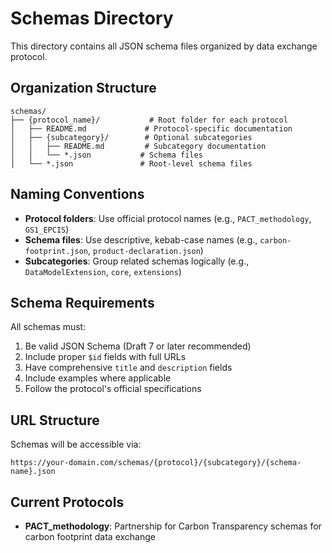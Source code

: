 # Schemas Directory

This directory contains all JSON schema files organized by data exchange protocol.

## Organization Structure

```
schemas/
├── {protocol_name}/           # Root folder for each protocol
│   ├── README.md             # Protocol-specific documentation
│   ├── {subcategory}/        # Optional subcategories
│   │   ├── README.md         # Subcategory documentation
│   │   └── *.json           # Schema files
│   └── *.json               # Root-level schema files
```

## Naming Conventions

- **Protocol folders**: Use official protocol names (e.g., `PACT_methodology`, `GS1_EPCIS`)
- **Schema files**: Use descriptive, kebab-case names (e.g., `carbon-footprint.json`, `product-declaration.json`)
- **Subcategories**: Group related schemas logically (e.g., `DataModelExtension`, `core`, `extensions`)

## Schema Requirements

All schemas must:
1. Be valid JSON Schema (Draft 7 or later recommended)
2. Include proper `$id` fields with full URLs
3. Have comprehensive `title` and `description` fields
4. Include examples where applicable
5. Follow the protocol's official specifications

## URL Structure

Schemas will be accessible via:
```
https://your-domain.com/schemas/{protocol}/{subcategory}/{schema-name}.json
```

## Current Protocols

- **PACT_methodology**: Partnership for Carbon Transparency schemas for carbon footprint data exchange

